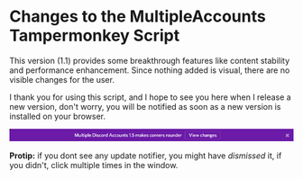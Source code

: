 Changes to the MultipleAccounts Tampermonkey Script
===

This version (1.1) provides some breakthrough features like content stability and performance enhancement. Since nothing added is visual, there are no visible changes for the user.

I thank you for using this script, and I hope to see you here when I release a new version, don't worry, you will be notified as soon as a new version is installed on your browser.

<div style="text-align:center"><img src="https://raw.githubusercontent.com/cazeip/MultipleAccounts/master/images/updateBar.png" /></div>

**Protip:** if you dont see any update notifier, you might have *dismissed* it, if you didn't, click multiple times in the window.